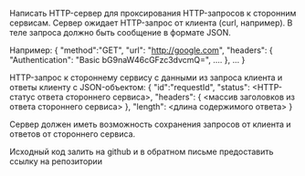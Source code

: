 Написать HTTP-сервер для проксирования HTTP-запросов к сторонним сервисам.
Сервер ожидает HTTP-запрос от клиента (curl, например).
В теле запроса должно быть сообщение в формате JSON.

Например:
{
"method":"GET",
"url": "http://google.com",
"headers": { "Authentication": "Basic bG9naW46cGFzc3dvcmQ=", .... },
...
}

HTTP-запрос к стороннему сервису с данными из запроса клиента и ответы клиенту с JSON-объектом:
{
"id":"requestId",
"status": <HTTP-статус ответа стороннего сервиса>,
"headers": { <массив заголовков из ответа стороннего сервиса> },
"length": <длина содержимого ответа>
}

Сервер должен иметь возможность сохранения запросов от клиента и ответов от стороннего сервиса.

Исходный код залить на github и в обратном письме предоставить ссылку на репозитории